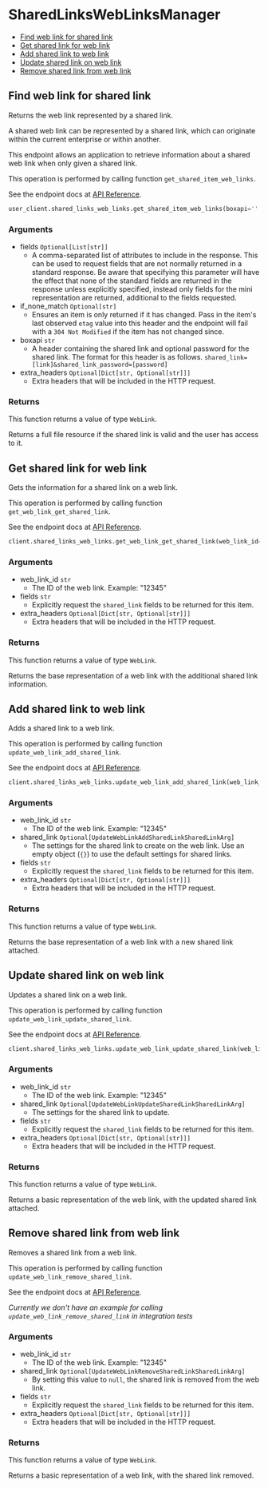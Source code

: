 # SharedLinksWebLinksManager

- [Find web link for shared link](#find-web-link-for-shared-link)
- [Get shared link for web link](#get-shared-link-for-web-link)
- [Add shared link to web link](#add-shared-link-to-web-link)
- [Update shared link on web link](#update-shared-link-on-web-link)
- [Remove shared link from web link](#remove-shared-link-from-web-link)

## Find web link for shared link

Returns the web link represented by a shared link.

A shared web link can be represented by a shared link,
which can originate within the current enterprise or within another.

This endpoint allows an application to retrieve information about a
shared web link when only given a shared link.

This operation is performed by calling function `get_shared_item_web_links`.

See the endpoint docs at
[API Reference](https://developer.box.com/reference/get-shared-items-web-links/).

<!-- sample get_shared_items#web_links -->

```python
user_client.shared_links_web_links.get_shared_item_web_links(boxapi=''.join(['shared_link=', web_link_from_api.shared_link.url, '&shared_link_password=incorrectPassword']))
```

### Arguments

- fields `Optional[List[str]]`
  - A comma-separated list of attributes to include in the response. This can be used to request fields that are not normally returned in a standard response. Be aware that specifying this parameter will have the effect that none of the standard fields are returned in the response unless explicitly specified, instead only fields for the mini representation are returned, additional to the fields requested.
- if_none_match `Optional[str]`
  - Ensures an item is only returned if it has changed. Pass in the item's last observed `etag` value into this header and the endpoint will fail with a `304 Not Modified` if the item has not changed since.
- boxapi `str`
  - A header containing the shared link and optional password for the shared link. The format for this header is as follows. `shared_link=[link]&shared_link_password=[password]`
- extra_headers `Optional[Dict[str, Optional[str]]]`
  - Extra headers that will be included in the HTTP request.

### Returns

This function returns a value of type `WebLink`.

Returns a full file resource if the shared link is valid and
the user has access to it.

## Get shared link for web link

Gets the information for a shared link on a web link.

This operation is performed by calling function `get_web_link_get_shared_link`.

See the endpoint docs at
[API Reference](https://developer.box.com/reference/get-web-links-id-get-shared-link/).

<!-- sample get_web_links_id#get_shared_link -->

```python
client.shared_links_web_links.get_web_link_get_shared_link(web_link_id=web_link_id, fields='shared_link')
```

### Arguments

- web_link_id `str`
  - The ID of the web link. Example: "12345"
- fields `str`
  - Explicitly request the `shared_link` fields to be returned for this item.
- extra_headers `Optional[Dict[str, Optional[str]]]`
  - Extra headers that will be included in the HTTP request.

### Returns

This function returns a value of type `WebLink`.

Returns the base representation of a web link with the
additional shared link information.

## Add shared link to web link

Adds a shared link to a web link.

This operation is performed by calling function `update_web_link_add_shared_link`.

See the endpoint docs at
[API Reference](https://developer.box.com/reference/put-web-links-id-add-shared-link/).

<!-- sample put_web_links_id#add_shared_link -->

```python
client.shared_links_web_links.update_web_link_add_shared_link(web_link_id=web_link_id, shared_link=UpdateWebLinkAddSharedLinkSharedLinkArg(access=UpdateWebLinkAddSharedLinkSharedLinkArgAccessField.OPEN.value, password='Secret123@'), fields='shared_link')
```

### Arguments

- web_link_id `str`
  - The ID of the web link. Example: "12345"
- shared_link `Optional[UpdateWebLinkAddSharedLinkSharedLinkArg]`
  - The settings for the shared link to create on the web link. Use an empty object (`{}`) to use the default settings for shared links.
- fields `str`
  - Explicitly request the `shared_link` fields to be returned for this item.
- extra_headers `Optional[Dict[str, Optional[str]]]`
  - Extra headers that will be included in the HTTP request.

### Returns

This function returns a value of type `WebLink`.

Returns the base representation of a web link with a new shared
link attached.

## Update shared link on web link

Updates a shared link on a web link.

This operation is performed by calling function `update_web_link_update_shared_link`.

See the endpoint docs at
[API Reference](https://developer.box.com/reference/put-web-links-id-update-shared-link/).

<!-- sample put_web_links_id#update_shared_link -->

```python
client.shared_links_web_links.update_web_link_update_shared_link(web_link_id=web_link_id, shared_link=UpdateWebLinkUpdateSharedLinkSharedLinkArg(access=UpdateWebLinkUpdateSharedLinkSharedLinkArgAccessField.COLLABORATORS.value), fields='shared_link')
```

### Arguments

- web_link_id `str`
  - The ID of the web link. Example: "12345"
- shared_link `Optional[UpdateWebLinkUpdateSharedLinkSharedLinkArg]`
  - The settings for the shared link to update.
- fields `str`
  - Explicitly request the `shared_link` fields to be returned for this item.
- extra_headers `Optional[Dict[str, Optional[str]]]`
  - Extra headers that will be included in the HTTP request.

### Returns

This function returns a value of type `WebLink`.

Returns a basic representation of the web link, with the updated shared
link attached.

## Remove shared link from web link

Removes a shared link from a web link.

This operation is performed by calling function `update_web_link_remove_shared_link`.

See the endpoint docs at
[API Reference](https://developer.box.com/reference/put-web-links-id-remove-shared-link/).

_Currently we don't have an example for calling `update_web_link_remove_shared_link` in integration tests_

### Arguments

- web_link_id `str`
  - The ID of the web link. Example: "12345"
- shared_link `Optional[UpdateWebLinkRemoveSharedLinkSharedLinkArg]`
  - By setting this value to `null`, the shared link is removed from the web link.
- fields `str`
  - Explicitly request the `shared_link` fields to be returned for this item.
- extra_headers `Optional[Dict[str, Optional[str]]]`
  - Extra headers that will be included in the HTTP request.

### Returns

This function returns a value of type `WebLink`.

Returns a basic representation of a web link, with the
shared link removed.
